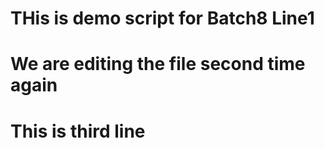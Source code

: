# THis is demo script for Batch8 Line1
# We are editing the file second time again
# This is third line


